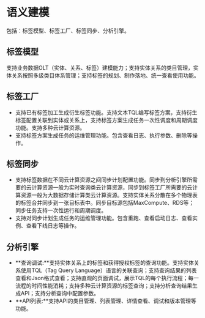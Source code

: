 # 语义建模

包括：标签模型、标签工厂、标签同步、分析引擎。

## 标签模型

支持业务数据OLT（实体、关系、标签）建模能力；支持实体关系的类目管理，实体关系按照多级类目体系管理；支持标签的规划、制作落地、统一查看使用功能。

## 标签工厂

-   支持已有标签加工生成衍生标签功能。支持文本TQL编写标签方案，支持衍生标签配置关联到实体或关系上，支持标签方案生成任务一次性调度和周期调度功能。支持多种云计算资源。
-   支持标签方案生成任务的运维管理功能。包含查看日志、执行参数、删除等操作。

## 标签同步

-   支持标签数据在不同云计算资源之间同步计划配置功能。同步到分析引擎所需要的云计算资源一般为实时查询类云计算资源，同步到标签工厂所需要的云计算资源一般为大数据存储计算类云计算资源。支持实体关系分散在多个物理表的标签合并同步到一张目标表中。同步目标源包括MaxCompute、RDS等；同步任务支持一次性运行和周期调度。
-   支持对同步计划生成任务的运维管理功能。包含重跑、查看启动日志、查看实例、查看下线日志等操作。

## 分析引擎

-   **查询调试:**支持实体关系上的标签和获得授权标签的查询功能。支持实体关系使用TQL（Tag Query Language）语言的关联查询；支持查询结果的列表查看和Json格式查看；支持直观的页面调试，展示TQL的每个执行流程；每一流程的时间性能消耗；支持多种云计算资源的标签查询；支持分析查询结果生成API；支持分析查询中配置参数。
-   **API列表:**支持API的类目管理、列表管理、详情查看、调试和版本管理等功能。

